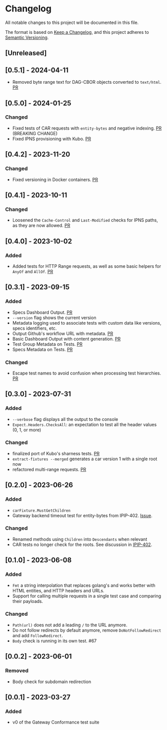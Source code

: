 # Changelog
All notable changes to this project will be documented in this file.

The format is based on [Keep a Changelog](https://keepachangelog.com/en/1.0.0/),
and this project adheres to [Semantic Versioning](https://semver.org/spec/v2.0.0.html).

## [Unreleased]

## [0.5.1] - 2024-04-11
- Removed byte range text for DAG-CBOR objects converted to `text/html`. [PR](https://github.com/ipfs/gateway-conformance/pull/202)

## [0.5.0] - 2024-01-25
### Changed
- Fixed tests of CAR requests with `entity-bytes` and negative indexing. [PR](https://github.com/ipfs/gateway-conformance/pull/190) (BREAKING CHANGE)
- Fixed IPNS provisioning with Kubo. [PR](https://github.com/ipfs/gateway-conformance/pull/192)

## [0.4.2] - 2023-11-20
### Changed
- Fixed versioning in Docker containers. [PR](https://github.com/ipfs/gateway-conformance/pull/179)

## [0.4.1] - 2023-10-11
### Changed
- Loosened the `Cache-Control` and `Last-Modified` checks for IPNS paths, as they are now allowed. [PR](https://github.com/ipfs/gateway-conformance/pull/173)

## [0.4.0] - 2023-10-02
### Added
- Added tests for HTTP Range requests, as well as some basic helpers for `AnyOf` and `AllOf`. [PR](https://github.com/ipfs/gateway-conformance/pull/162)

## [0.3.1] - 2023-09-15
### Added
- Specs Dashboard Output. [PR](https://github.com/ipfs/gateway-conformance/pull/163)
- `--version` flag shows the current version
- Metadata logging used to associate tests with custom data like versions, specs identifiers, etc.
- Output Github's workflow URL with metadata. [PR](https://github.com/ipfs/gateway-conformance/pull/145)
- Basic Dashboard Output with content generation. [PR](https://github.com/ipfs/gateway-conformance/pull/152)
- Test Group Metadata on Tests. [PR](https://github.com/ipfs/gateway-conformance/pull/156)
- Specs Metadata on Tests. [PR](https://github.com/ipfs/gateway-conformance/pull/159)

### Changed
- Escape test names to avoid confusion when processing test hierarchies. [PR](https://github.com/ipfs/gateway-conformance/pull/166)

## [0.3.0] - 2023-07-31
### Added
- `--verbose` flag displays all the output to the console
- `Expect.Headers.ChecksAll`: an expectation to test all the header values (0, 1, or more)

### Changed
- finalized port of Kubo's sharness tests. [PR](https://github.com/ipfs/gateway-conformance/pull/92)
- `extract-fixtures --merged` generates a car version 1 with a single root now
- refactored multi-range requests. [PR](https://github.com/ipfs/gateway-conformance/pull/113)

## [0.2.0] - 2023-06-26
### Added
- `carFixture.MustGetChildren`
- Gateway backend timeout test for entity-bytes from IPIP-402. [Issue](https://github.com/ipfs/gateway-conformance/issues/75).

### Changed
- Renamed methods using `Children` into `Descendants` when relevant
- CAR tests no longer check for the roots. See discussion in [IPIP-402](https://github.com/ipfs/specs/pull/402).

## [0.1.0] - 2023-06-08
### Added
- `Fmt` a string interpolation that replaces golang's and works better with HTML entities, and HTTP headers and URLs.
- Support for calling multiple requests in a single test case and comparing their payloads.

### Changed
- `Path(url)` does not add a leading `/` to the URL anymore.
- Do not follow redirects by default anymore, remove `DoNotFollowRedirect` and add `FollowRedirect`.
- `Body` check is running in its own test. #67

## [0.0.2] - 2023-06-01
### Removed
- Body check for subdomain redirection

## [0.0.1] - 2023-03-27
### Added
- v0 of the Gateway Conformance test suite
